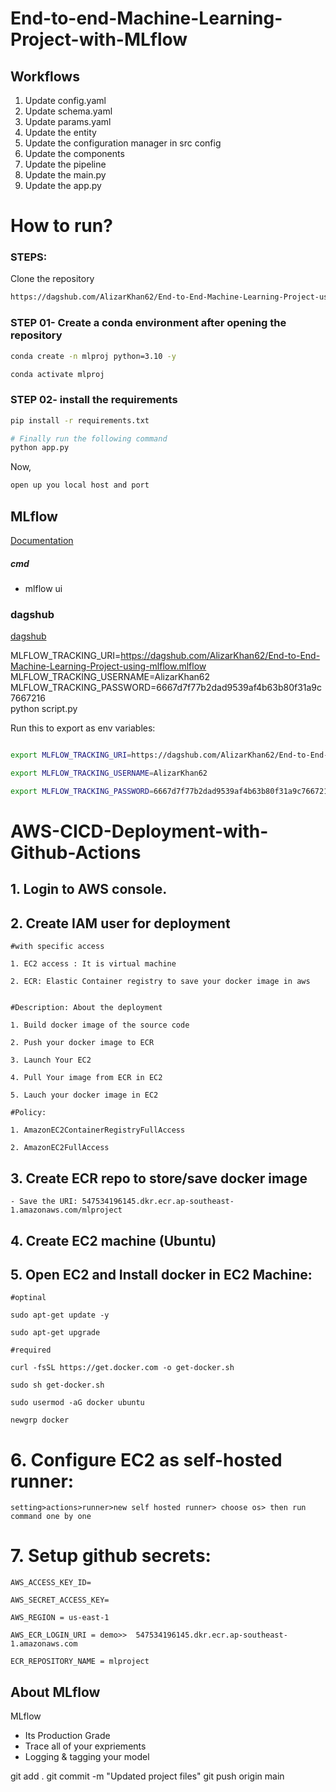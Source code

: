 # End-to-end-Machine-Learning-Project-with-MLflow


## Workflows

1. Update config.yaml
2. Update schema.yaml
3. Update params.yaml
4. Update the entity
5. Update the configuration manager in src config
6. Update the components
7. Update the pipeline 
8. Update the main.py
9. Update the app.py



# How to run?
### STEPS:

Clone the repository

```bash
https://dagshub.com/AlizarKhan62/End-to-End-Machine-Learning-Project-using-mlflow.mlflow
```
### STEP 01- Create a conda environment after opening the repository

```bash
conda create -n mlproj python=3.10 -y
```

```bash
conda activate mlproj
```


### STEP 02- install the requirements
```bash
pip install -r requirements.txt
```


```bash
# Finally run the following command
python app.py
```

Now,
```bash
open up you local host and port
```



## MLflow

[Documentation](https://mlflow.org/docs/latest/index.html)


##### cmd
- mlflow ui

### dagshub
[dagshub](https://dagshub.com/)

MLFLOW_TRACKING_URI=https://dagshub.com/AlizarKhan62/End-to-End-Machine-Learning-Project-using-mlflow.mlflow \
MLFLOW_TRACKING_USERNAME=AlizarKhan62 \
MLFLOW_TRACKING_PASSWORD=6667d7f77b2dad9539af4b63b80f31a9c7667216 \
python script.py

Run this to export as env variables:

```bash

export MLFLOW_TRACKING_URI=https://dagshub.com/AlizarKhan62/End-to-End-Machine-Learning-Project-using-mlflow.mlflow

export MLFLOW_TRACKING_USERNAME=AlizarKhan62 

export MLFLOW_TRACKING_PASSWORD=6667d7f77b2dad9539af4b63b80f31a9c7667216

```



# AWS-CICD-Deployment-with-Github-Actions

## 1. Login to AWS console.

## 2. Create IAM user for deployment

	#with specific access

	1. EC2 access : It is virtual machine

	2. ECR: Elastic Container registry to save your docker image in aws


	#Description: About the deployment

	1. Build docker image of the source code

	2. Push your docker image to ECR

	3. Launch Your EC2 

	4. Pull Your image from ECR in EC2

	5. Lauch your docker image in EC2

	#Policy:

	1. AmazonEC2ContainerRegistryFullAccess

	2. AmazonEC2FullAccess

	
## 3. Create ECR repo to store/save docker image
    - Save the URI: 547534196145.dkr.ecr.ap-southeast-1.amazonaws.com/mlproject

	
## 4. Create EC2 machine (Ubuntu) 

## 5. Open EC2 and Install docker in EC2 Machine:
	
	
	#optinal

	sudo apt-get update -y

	sudo apt-get upgrade
	
	#required

	curl -fsSL https://get.docker.com -o get-docker.sh

	sudo sh get-docker.sh

	sudo usermod -aG docker ubuntu

	newgrp docker
	
# 6. Configure EC2 as self-hosted runner:
    setting>actions>runner>new self hosted runner> choose os> then run command one by one


# 7. Setup github secrets:

    AWS_ACCESS_KEY_ID=

    AWS_SECRET_ACCESS_KEY=

    AWS_REGION = us-east-1

    AWS_ECR_LOGIN_URI = demo>>  547534196145.dkr.ecr.ap-southeast-1.amazonaws.com

    ECR_REPOSITORY_NAME = mlproject




## About MLflow 
MLflow

 - Its Production Grade
 - Trace all of your expriements
 - Logging & tagging your model


git add .
git commit -m "Updated project files"
git push origin main